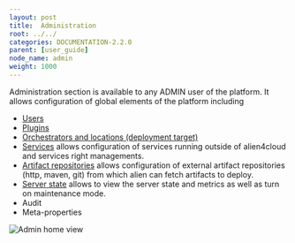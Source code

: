 ```yaml
---
layout: post
title:  Administration
root: ../../
categories: DOCUMENTATION-2.2.0
parent: [user_guide]
node_name: admin
weight: 1000
---
```


Administration section is available to any ADMIN user of the platform. It allows configuration of global elements of the platform including

* [Users](#/documentation/2.2.0/user_guide/user_management.html)
* [Plugins](#/documentation/2.2.0/user_guide/plugin_management.html)
* [Orchestrators and locations (deployment target)](#/documentation/2.2.0/user_guide/orchestrator_location_management.html)
* [Services](#/documentation/2.2.0/user_guide/services_management.html) allows configuration of services running outside of alien4cloud and services right managements.
* [Artifact repositories](#/documentation/2.2.0/user_guide/admin_artifact_repositories.html) allows configuration of external artifact repositories (http, maven, git) from which alien can fetch artifacts to deploy.
* [Server state](#/documentation/2.2.0/user_guide/admin_server_state.html) allows to view the server state and metrics as well as turn on maintenance mode.
* Audit
* Meta-properties

![Admin home view](../../images/2.2.0/user_guide/admin/admin_home.png)
